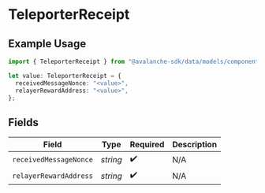 # TeleporterReceipt

## Example Usage

```typescript
import { TeleporterReceipt } from "@avalanche-sdk/data/models/components";

let value: TeleporterReceipt = {
  receivedMessageNonce: "<value>",
  relayerRewardAddress: "<value>",
};
```

## Fields

| Field                  | Type                   | Required               | Description            |
| ---------------------- | ---------------------- | ---------------------- | ---------------------- |
| `receivedMessageNonce` | *string*               | :heavy_check_mark:     | N/A                    |
| `relayerRewardAddress` | *string*               | :heavy_check_mark:     | N/A                    |